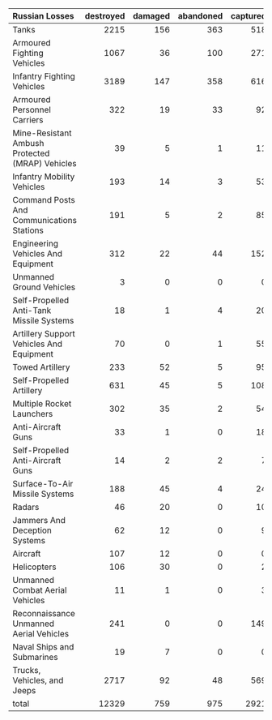 | Russian Losses                                   |   destroyed |   damaged |   abandoned |   captured |   total |
|:-------------------------------------------------|------------:|----------:|------------:|-----------:|--------:|
| Tanks                                            |        2215 |       156 |         363 |        518 |    3252 |
| Armoured Fighting Vehicles                       |        1067 |        36 |         100 |        271 |    1474 |
| Infantry Fighting Vehicles                       |        3189 |       147 |         358 |        616 |    4310 |
| Armoured Personnel Carriers                      |         322 |        19 |          33 |         92 |     466 |
| Mine-Resistant Ambush Protected  (MRAP) Vehicles |          39 |         5 |           1 |         11 |      56 |
| Infantry Mobility Vehicles                       |         193 |        14 |           3 |         53 |     263 |
| Command Posts And Communications Stations        |         191 |         5 |           2 |         85 |     283 |
| Engineering Vehicles And Equipment               |         312 |        22 |          44 |        152 |     530 |
| Unmanned Ground Vehicles                         |           3 |         0 |           0 |          0 |       3 |
| Self-Propelled Anti-Tank Missile Systems         |          18 |         1 |           4 |         20 |      43 |
| Artillery Support Vehicles And Equipment         |          70 |         0 |           1 |         55 |     126 |
| Towed Artillery                                  |         233 |        52 |           5 |         95 |     385 |
| Self-Propelled Artillery                         |         631 |        45 |           5 |        108 |     789 |
| Multiple Rocket Launchers                        |         302 |        35 |           2 |         54 |     393 |
| Anti-Aircraft Guns                               |          33 |         1 |           0 |         18 |      52 |
| Self-Propelled Anti-Aircraft Guns                |          14 |         2 |           2 |          7 |      25 |
| Surface-To-Air Missile Systems                   |         188 |        45 |           4 |         24 |     261 |
| Radars                                           |          46 |        20 |           0 |         10 |      76 |
| Jammers And Deception Systems                    |          62 |        12 |           0 |          9 |      83 |
| Aircraft                                         |         107 |        12 |           0 |          0 |     119 |
| Helicopters                                      |         106 |        30 |           0 |          2 |     138 |
| Unmanned Combat Aerial Vehicles                  |          11 |         1 |           0 |          3 |      15 |
| Reconnaissance Unmanned Aerial Vehicles          |         241 |         0 |           0 |        149 |     390 |
| Naval Ships and Submarines                       |          19 |         7 |           0 |          0 |      26 |
| Trucks, Vehicles, and Jeeps                      |        2717 |        92 |          48 |        569 |    3426 |
| total                                            |       12329 |       759 |         975 |       2921 |   16984 |